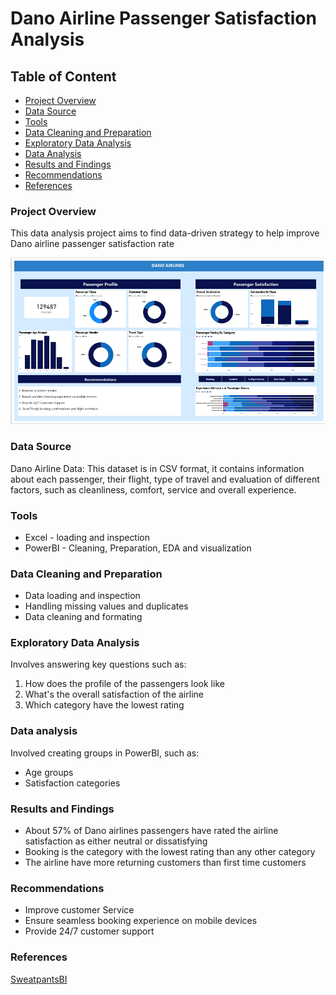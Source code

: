 # Dano Airline Passenger Satisfaction Analysis

## Table of Content
- [Project Overview](#project-overview)
- [Data Source](#data-source)
- [Tools](#tools)
- [Data Cleaning and Preparation](#data-cleaning-and-preparation)
- [Exploratory Data Analysis](#exploratory-data-analysis)
- [Data Analysis](#data-analysis)
- [Results and Findings](#results-and-findings)
- [Recommendations](#recommendations)
- [References](#references)


### Project Overview
This data analysis project aims to find data-driven strategy to help improve Dano airline passenger satisfaction rate

![project dashboard](/Screenshot_16-8-2024_144932_.jpeg)

### Data Source
Dano Airline Data: This dataset is in CSV format, it contains information about each passenger, their flight, type of travel and evaluation of different factors, such as cleanliness, comfort, service and overall experience.

### Tools
- Excel - loading and inspection
- PowerBI - Cleaning, Preparation, EDA and visualization

### Data Cleaning and Preparation
- Data loading and inspection
- Handling missing values and duplicates
- Data cleaning and formating

### Exploratory Data Analysis
Involves answering key questions such as:
1. How does the profile of the passengers look like
2. What's the overall satisfaction of the airline
3. Which category have the lowest rating

### Data analysis
Involved creating groups in PowerBI, such as:
- Age groups
- Satisfaction categories
### Results and Findings
- About 57% of Dano airlines passengers have rated the airline satisfaction as either neutral or dissatisfying
- Booking is the category with the lowest rating than any other category
- The airline have more returning customers than first time customers

### Recommendations
- Improve customer Service
- Ensure seamless booking experience on mobile devices
- Provide 24/7 customer support

### References
[SweatpantsBI](https://www.youtube.com/@sweatpantsbi)

